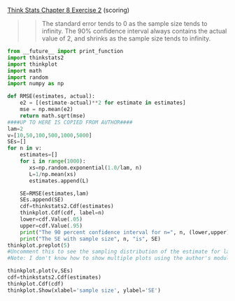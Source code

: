 [Think Stats Chapter 8 Exercise 2](http://greenteapress.com/thinkstats2/html/thinkstats2009.html#toc77) (scoring)

>> The standard error tends to 0 as the sample size tends to infinity. The 90% confidence interval always contains the actual value of 2, and shrinks as the sample size tends to infinity.

```python
from __future__ import print_function
import thinkstats2
import thinkplot
import math
import random
import numpy as np

def RMSE(estimates, actual):
    e2 = [(estimate-actual)**2 for estimate in estimates]
    mse = np.mean(e2)
    return math.sqrt(mse)
####UP TO HERE IS COPIED FROM AUTHOR####    
lam=2
v=[10,50,100,500,1000,5000]
SEs=[]
for n in v:
    estimates=[]
    for i in range(1000):
       xs=np.random.exponential(1.0/lam, n)
       L=1/np.mean(xs)
       estimates.append(L)

    SE=RMSE(estimates,lam)
    SEs.append(SE)
    cdf=thinkstats2.Cdf(estimates)
    thinkplot.Cdf(cdf, label=n)
    lower=cdf.Value(.05)
    upper=cdf.Value(.95)
    print("The 90 percent confidence interval for n=", n, (lower,upper))
    print("The SE with sample size", n, "is", SE)
thinkplot.preplot(5)
#Uncomment this to see the sampling distribution of the estimate for lambda. #thinkplot.Show()
#Note: I don't know how to show multiple plots using the author's modules, and I'm assuming it's not that important to learn.

thinkplot.plot(v,SEs)
cdf=thinkstats2.Cdf(estimates)
thinkplot.Cdf(cdf)
thinkplot.Show(xlabel='sample size', ylabel='SE')
